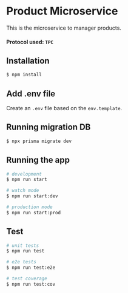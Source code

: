 # Product Microservice

This is the microservice to manager products.

#### Protocol used: `TPC`

## Installation

```bash
$ npm install
```

## Add .env file

Create an `.env` file based on the `env.template`.

## Running migration DB

```bash
$ npx prisma migrate dev
```

## Running the app

```bash
# development
$ npm run start

# watch mode
$ npm run start:dev

# production mode
$ npm run start:prod
```

## Test

```bash
# unit tests
$ npm run test

# e2e tests
$ npm run test:e2e

# test coverage
$ npm run test:cov
```

